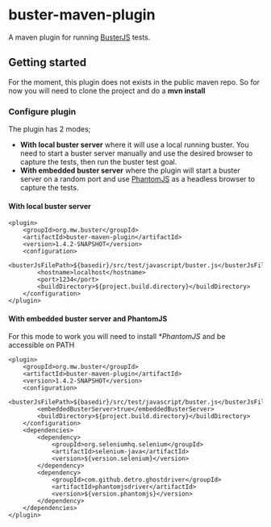 # buster-maven-plugin

A maven plugin for running [BusterJS](http://busterjs.org) tests.


## Getting started

For the moment, this plugin does not exists in the public maven repo. So for now you will need to clone the project and do a **mvn install**

### Configure plugin

The plugin has 2 modes;
- **With local buster server** where it will use a local running buster. You need to start a buster server manually and use the desired browser to capture the tests, then run the buster test goal.
- **With embedded buster server** where the plugin will start a buster server on a random port and use [PhantomJS](http://phantomjs.org/) as a headless browser to capture the tests.

#### With local buster server

	<plugin>
		<groupId>org.mw.buster</groupId>
		<artifactId>buster-maven-plugin</artifactId>
		<version>1.4.2-SNAPSHOT</version>
		<configuration>
			<busterJsFilePath>${basedir}/src/test/javascript/buster.js</busterJsFilePath>
			<hostname>localhost</hostname>
			<port>1234</port>
			<buildDirectory>${project.build.directory}</buildDirectory>
		</configuration>
	</plugin>

#### With embedded buster server and PhantomJS

For this mode to work you will need to install **PhantomJS* and be accessible on PATH

	<plugin>
		<groupId>org.mw.buster</groupId>
		<artifactId>buster-maven-plugin</artifactId>
		<version>1.4.2-SNAPSHOT</version>
		<configuration>
			<busterJsFilePath>${basedir}/src/test/javascript/buster.js</busterJsFilePath>
			<embeddedBusterServer>true</embeddedBusterServer>
			<buildDirectory>${project.build.directory}</buildDirectory>
		</configuration>
		<dependencies>
			<dependency>
				<groupId>org.seleniumhq.selenium</groupId>
				<artifactId>selenium-java</artifactId>
				<version>${version.selenium}</version>
			</dependency>
			<dependency>
				<groupId>com.github.detro.ghostdriver</groupId>
				<artifactId>phantomjsdriver</artifactId>
				<version>${version.phantomjs}</version>
			</dependency>
		</dependencies>
	</plugin>	
